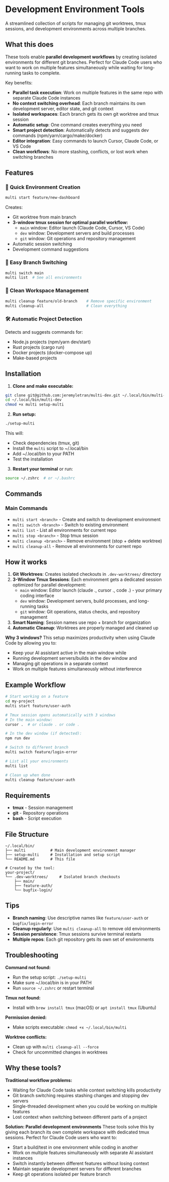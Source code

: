 # Development Environment Tools

A streamlined collection of scripts for managing git worktrees, tmux sessions, and development environments across multiple branches.

## What this does

These tools enable **parallel development workflows** by creating isolated environments for different git branches. Perfect for Claude Code users who want to work on multiple features simultaneously while waiting for long-running tasks to complete.

Key benefits:

- **Parallel task execution**: Work on multiple features in the same repo with separate Claude Code instances
- **No context switching overhead**: Each branch maintains its own development server, editor state, and git context
- **Isolated workspaces**: Each branch gets its own git worktree and tmux session
- **Automatic setup**: One command creates everything you need
- **Smart project detection**: Automatically detects and suggests dev commands (npm/yarn/cargo/make/docker)
- **Editor integration**: Easy commands to launch Cursor, Claude Code, or VS Code
- **Clean workflows**: No more stashing, conflicts, or lost work when switching branches

## Features

### 🚀 Quick Environment Creation

```bash
multi start feature/new-dashboard
```

Creates:

- Git worktree from main branch
- **3-window tmux session for optimal parallel workflow:**
  - `main` window: Editor launch (Claude Code, Cursor, VS Code)
  - `dev` window: Development servers and build processes
  - `git` window: Git operations and repository management
- Automatic session switching
- Development command suggestions

### 🔄 Easy Branch Switching

```bash
multi switch main
multi list  # See all environments
```

### 🧹 Clean Workspace Management

```bash
multi cleanup feature/old-branch    # Remove specific environment
multi cleanup-all                   # Clean everything
```

### 🛠 Automatic Project Detection

Detects and suggests commands for:

- Node.js projects (npm/yarn dev/start)
- Rust projects (cargo run)
- Docker projects (docker-compose up)
- Make-based projects

## Installation

1. **Clone and make executable:**

```bash
git clone git@github.com:jeremyletran/multi-dev.git ~/.local/bin/multi-dev
cd ~/.local/bin/multi-dev
chmod +x multi setup-multi
```

2. **Run setup:**

```bash
./setup-multi
```

This will:

- Check dependencies (tmux, git)
- Install the `multi` script to ~/.local/bin
- Add ~/.local/bin to your PATH
- Test the installation

3. **Restart your terminal** or run:

```bash
source ~/.zshrc  # or ~/.bashrc
```

## Commands

### Main Commands

- `multi start <branch>` - Create and switch to development environment
- `multi switch <branch>` - Switch to existing environment
- `multi list` - List all environments for current repo
- `multi stop <branch>` - Stop tmux session
- `multi cleanup <branch>` - Remove environment (stop + delete worktree)
- `multi cleanup-all` - Remove all environments for current repo

## How it works

1. **Git Worktrees**: Creates isolated checkouts in `.dev-worktrees/` directory
2. **3-Window Tmux Sessions**: Each environment gets a dedicated session optimized for parallel development:
   - `main` window: Editor launch (claude ., cursor ., code .) - your primary coding interface
   - `dev` window: Development servers, build processes, and long-running tasks
   - `git` window: Git operations, status checks, and repository management
3. **Smart Naming**: Session names use repo + branch for organization
4. **Automatic Cleanup**: Worktrees are properly managed and cleaned up

**Why 3 windows?** This setup maximizes productivity when using Claude Code by allowing you to:

- Keep your AI assistant active in the main window while
- Running development servers/builds in the dev window and
- Managing git operations in a separate context
- Work on multiple features simultaneously without interference

## Example Workflow

```bash
# Start working on a feature
cd my-project
multi start feature/user-auth

# Tmux session opens automatically with 3 windows
# In the main window:
cursor .  # or claude . or code .

# In the dev window (if detected):
npm run dev

# Switch to different branch
multi switch feature/login-error

# List all your environments
multi list

# Clean up when done
multi cleanup feature/user-auth
```

## Requirements

- **tmux** - Session management
- **git** - Repository operations
- **bash** - Script execution

## File Structure

```
~/.local/bin/
├── multi           # Main development environment manager
├── setup-multi     # Installation and setup script
└── README.md       # This file

# Created by the tool:
your-project/
└── .dev-worktrees/     # Isolated branch checkouts
    ├── main/
    ├── feature-auth/
    └── bugfix-login/
```

## Tips

- **Branch naming**: Use descriptive names like `feature/user-auth` or `bugfix/login-error`
- **Cleanup regularly**: Use `multi cleanup-all` to remove old environments
- **Session persistence**: Tmux sessions survive terminal restarts
- **Multiple repos**: Each git repository gets its own set of environments

## Troubleshooting

**Command not found:**

- Run the setup script: `./setup-multi`
- Make sure ~/.local/bin is in your PATH
- Run `source ~/.zshrc` or restart terminal

**Tmux not found:**

- Install with `brew install tmux` (macOS) or `apt install tmux` (Ubuntu)

**Permission denied:**

- Make scripts executable: `chmod +x ~/.local/bin/multi`

**Worktree conflicts:**

- Clean up with `multi cleanup-all --force`
- Check for uncommitted changes in worktrees

## Why these tools?

**Traditional workflow problems:**

- Waiting for Claude Code tasks while context switching kills productivity
- Git branch switching requires stashing changes and stopping dev servers
- Single-threaded development when you could be working on multiple features
- Lost context when switching between different parts of a project

**Solution: Parallel development environments**
These tools solve this by giving each branch its own complete workspace with dedicated tmux sessions. Perfect for Claude Code users who want to:

- Start a build/test in one environment while coding in another
- Work on multiple features simultaneously with separate AI assistant instances
- Switch instantly between different features without losing context
- Maintain separate development servers for different branches
- Keep git operations isolated per feature branch
